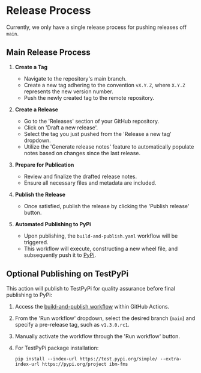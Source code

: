 # Release Process

Currently, we only have a single release process for pushing releases off `main`.

## Main Release Process
1. **Create a Tag**
   - Navigate to the repository's main branch.
   - Create a new tag adhering to the convention `vX.Y.Z`, where `X.Y.Z` represents the new version number.
   - Push the newly created tag to the remote repository.

2. **Create a Release**
   - Go to the 'Releases' section of your GitHub repository.
   - Click on 'Draft a new release'.
   - Select the tag you just pushed from the 'Release a new tag' dropdown.
   - Utilize the 'Generate release notes' feature to automatically populate notes based on changes since the last release.

3. **Prepare for Publication**
   - Review and finalize the drafted release notes.
   - Ensure all necessary files and metadata are included.

4. **Publish the Release**
   - Once satisfied, publish the release by clicking the 'Publish release' button.

5. **Automated Publishing to PyPi**
   - Upon publishing, the `build-and-publish.yaml` workflow will be triggered.
   - This workflow will execute, constructing a new wheel file, and subsequently push it to [PyPi](https://pypi.org/project/ibm-fms/).

## Optional Publishing on TestPyPi

This action will publish to TestPyPi for quality assurance before final publishing to PyPi:

1. Access the [build-and-publish workflow](https://github.com/foundation-model-stack/foundation-model-stack/actions/workflows/build-and-publish.yaml) within GitHub Actions.
2. From the 'Run workflow' dropdown, select the desired branch (`main`) and specify a pre-release tag, such as `v1.3.0.rc1`.
3. Manually activate the workflow through the 'Run workflow' button.
4. For TestPyPi package installation:

    ```shell
    pip install --index-url https://test.pypi.org/simple/ --extra-index-url https://pypi.org/project ibm-fms
    ```
